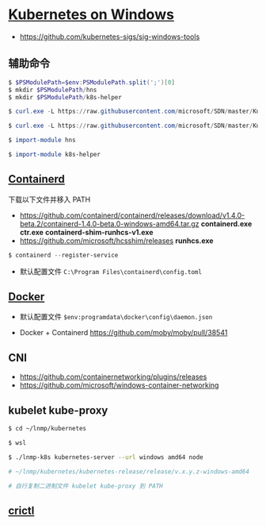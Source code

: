 # [Kubernetes on Windows](https://github.com/microsoft/SDN/tree/master/Kubernetes)

* https://github.com/kubernetes-sigs/sig-windows-tools

## 辅助命令

```powershell
$ $PSModulePath=$env:PSModulePath.split(';')[0]
$ mkdir $PSModulePath/hns
$ mkdir $PSModulePath/k8s-helper

$ curl.exe -L https://raw.githubusercontent.com/microsoft/SDN/master/Kubernetes/windows/hns.psm1 -o $PSModulePath/hns/hns.psm1

$ curl.exe -L https://raw.githubusercontent.com/microsoft/SDN/master/Kubernetes/windows/helper.psm1 -o $PSModulePath/k8s-helper/k8s-helper.psm1
```

```powershell
$ import-module hns

$ import-module k8s-helper
```

## [Containerd](https://github.com/microsoft/SDN/tree/master/Kubernetes/containerd)

下载以下文件并移入 PATH

* https://github.com/containerd/containerd/releases/download/v1.4.0-beta.2/containerd-1.4.0-beta.0-windows-amd64.tar.gz **containerd.exe** **ctr.exe** **containerd-shim-runhcs-v1.exe**
* https://github.com/microsoft/hcsshim/releases **runhcs.exe**

```powershell
$ containerd --register-service
```

* 默认配置文件 `C:\Program Files\containerd\config.toml`

## [Docker](https://docs.docker.com/engine/reference/commandline/dockerd/#daemon-configuration-file)

* 默认配置文件 `$env:programdata\docker\config\daemon.json`

* Docker + Containerd https://github.com/moby/moby/pull/38541

## CNI

* https://github.com/containernetworking/plugins/releases
* https://github.com/microsoft/windows-container-networking

## kubelet kube-proxy

```bash
$ cd ~/lnmp/kubernetes

$ wsl

$ ./lnmp-k8s kubernetes-server --url windows amd64 node

# ~/lnmp/kubernetes/kubernetes-release/release/v.x.y.z-windows-amd64

# 自行复制二进制文件 kubelet kube-proxy 到 PATH
```

## [crictl](https://github.com/kubernetes-sigs/cri-tools/releases)
